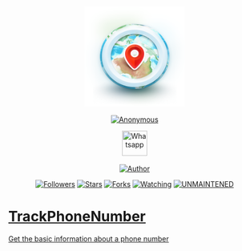 <p align="center">
  <img src="https://raw.githubusercontent.com/MUKESHKUMAR2001/TrackPhoneNumber/main/media/TrackPhoneNumber.png" width="200" height="200"/>
</p>
<p align="center">
<a href="#"><img title="Anonymous" src="https://img.shields.io/badge/-%20TrackPhoneNumber-green%3FcolorA%3D%2523ff0000%26colorB%3D%2523017e40"></a>
</p>
<p align="center">
  <a href="https://wa.me/+916006511429"><img title="Whatsapp" src="https://simpleicons.org/icons/whatsapp.svg" width="50" height="50"></a>
</p>
<p align="center">
<a href="https://github.com/MUKESHKUMAR2001"><img title="Author" src="https://img.shields.io/badge/Author-mukesh%20kumar-red.svg?style=for-the-badge&logo=github"></a>
</p>
<p align="center">
<a href="https://github.com/MUKESHKUMAR2001/followers"><img title="Followers" src="https://img.shields.io/github/followers/MUKESHKUMAR2001?color=blue&style=flat-square"></a>
<a href="https://github.com/MUKESHKUMAR2001/stargazers/"><img title="Stars" src="https://img.shields.io/github/stars/MUKESHKUMAR2001/TrackPhoneNumber?color=red&style=flat-square"></a>
<a href="https://github.com/MUKESHKUMAR2001/TrackPhoneNumber/network/members"><img title="Forks" src="https://img.shields.io/github/forks/MUKESHKUMAR2001/TrackPhoneNumber?color=red&style=flat-square"></a>
<a href="https://github.com/MUKESHKUMAR2001/TrackPhoneNumber/watchers"><img title="Watching" src="https://img.shields.io/github/watchers/MUKESHKUMAR2001/TrackPhoneNumber?label=Watchers&color=blue&style=flat-square"></a>
<a href="#"><img title="UNMAINTENED" src="https://img.shields.io/badge/UNMAINTENED-YES-blue.svg"</a>
</p>

# TrackPhoneNumber
Get the basic information about a phone number
